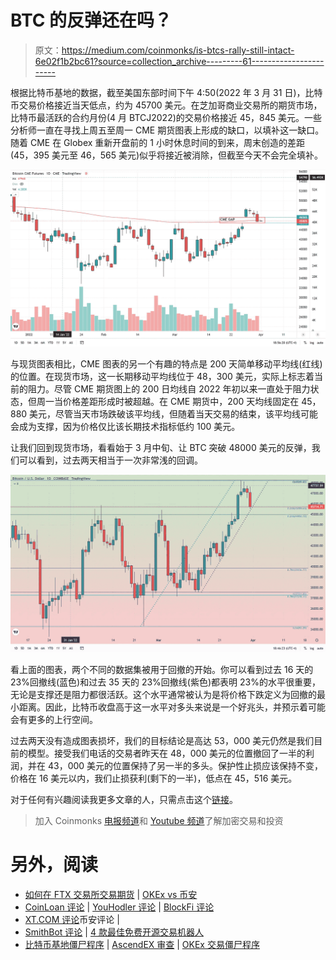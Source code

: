 # BTC 的反弹还在吗？

> 原文：<https://medium.com/coinmonks/is-btcs-rally-still-intact-6e02f1b2bc61?source=collection_archive---------61----------------------->

根据比特币基地的数据，截至美国东部时间下午 4:50(2022 年 3 月 31 日)，比特币交易价格接近当天低点，约为 45700 美元。在芝加哥商业交易所的期货市场，比特币最活跃的合约月份(4 月 BTCJ2022)的交易价格接近 45，845 美元。一些分析师一直在寻找上周五至周一 CME 期货图表上形成的缺口，以填补这一缺口。随着 CME 在 Globex 重新开盘前的 1 小时休息时间的到来，周末创造的差距(45，395 美元至 46，565 美元)似乎将接近被消除，但截至今天不会完全填补。

![](img/fd18d661ba66eb8e4b0d8951f23e5202.png)

与现货图表相比，CME 图表的另一个有趣的特点是 200 天简单移动平均线(红线)的位置。在现货市场，这一长期移动平均线位于 48，300 美元，实际上标志着当前的阻力。尽管 CME 期货图上的 200 日均线自 2022 年初以来一直处于阻力状态，但周一当价格差距形成时被超越。在 CME 期货中，200 天均线固定在 45，880 美元，尽管当天市场跌破该平均线，但随着当天交易的结束，该平均线可能会成为支撑，因为价格仅比该长期技术指标低约 100 美元。

让我们回到现货市场，看看始于 3 月中旬、让 BTC 突破 48000 美元的反弹，我们可以看到，过去两天相当于一次非常浅的回调。

![](img/3b1cc030fb09239fd7b991ba74641ad3.png)

看上面的图表，两个不同的数据集被用于回撤的开始。你可以看到过去 16 天的 23%回撤线(蓝色)和过去 35 天的 23%回撤线(紫色)都表明 23%的水平很重要，无论是支撑还是阻力都很活跃。这个水平通常被认为是将价格下跌定义为回撤的最小距离。因此，比特币收盘高于这一水平对多头来说是一个好兆头，并预示着可能会有更多的上行空间。

过去两天没有造成图表损坏，我们的目标结论是高达 53，000 美元仍然是我们目前的模型。接受我们电话的交易者昨天在 48，000 美元的位置撤回了一半的利润，并在 43，000 美元的位置保持了另一半的多头。保护性止损应该保持不变，价格在 16 美元以内，我们止损获利(剩下的一半)，低点在 45，516 美元。

对于任何有兴趣阅读我更多文章的人，只需点击这个[链接](https://www.thegoldforecast.com/bitcoin)。

> 加入 Coinmonks [电报频道](https://t.me/coincodecap)和 [Youtube 频道](https://www.youtube.com/c/coinmonks/videos)了解加密交易和投资

# 另外，阅读

*   [如何在 FTX 交易所交易期货](https://coincodecap.com/ftx-futures-trading) | [OKEx vs 币安](https://coincodecap.com/okex-vs-binance)
*   [CoinLoan 评论](https://coincodecap.com/coinloan-review) | [YouHodler 评论](/coinmonks/youhodler-4-easy-ways-to-make-money-98969b9689f2) | [BlockFi 评论](https://coincodecap.com/blockfi-review)
*   [XT.COM 评论](https://coincodecap.com/profittradingapp-for-binance)币安评论 |
*   [SmithBot 评论](https://coincodecap.com/smithbot-review) | [4 款最佳免费开源交易机器人](https://coincodecap.com/free-open-source-trading-bots)
*   [比特币基地僵尸程序](/coinmonks/coinbase-bots-ac6359e897f3) | [AscendEX 审查](/coinmonks/ascendex-review-53e829cf75fa) | [OKEx 交易僵尸程序](/coinmonks/okex-trading-bots-234920f61e60)